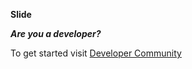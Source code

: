 **Slide**

**_Are you a developer?_**

To get started visit <a href="http://www.sunbird.org/" target="_blank">Developer Community</a>
